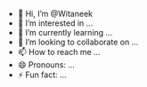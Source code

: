 - 👋 Hi, I’m @Witaneek
- 👀 I’m interested in ...
- 🌱 I’m currently learning ...
- 💞️ I’m looking to collaborate on ...
- 📫 How to reach me ...
- 😄 Pronouns: ...
- ⚡ Fun fact: ...

<!---
Witaneek/Witaneek is a ✨ special ✨ repository because its `README.md` (this file) appears on your GitHub profile.
You can click the Preview link to take a look at your changes.
--->
